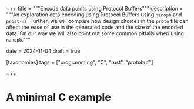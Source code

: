 +++
title = """Encode data points using Protocol Buffers"""
description = """An exploration data encoding using Protocol Buffers using `nanopb` and `prost-rs`. Further, we will compare how design choices in the `proto` file can affect the ease of use in the generated code and the size of the encoded data. On our way we will also point out some common pitfalls when using `nanopb`."""

date = 2024-11-04
draft = true

[taxonomies]
tags = ["programming", "C", "rust", "protobuf"]

+++

# A minimal C example